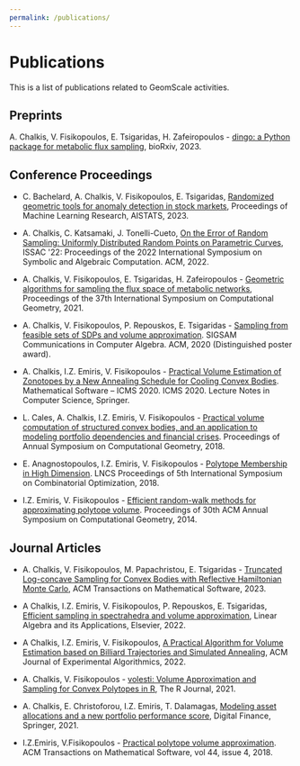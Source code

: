 ```yaml
---
permalink: /publications/
---
```


# Publications

This is a list of publications related to GeomScale activities.

## Preprints

A. Chalkis, V. Fisikopoulos, E. Tsigaridas, H. Zafeiropoulos - <A href="https://www.biorxiv.org/content/10.1101/2023.06.18.545486v1">dingo: a Python package for metabolic flux sampling</A>, bioRxiv, 2023.  

## Conference Proceedings

- C. Bachelard, A. Chalkis, V. Fisikopoulos, E. Tsigaridas, <A href="https://proceedings.mlr.press/v206/bachelard23a.html">Randomized geometric tools for anomaly detection in stock markets</A>, Proceedings of Machine Learning Research, AISTATS, 2023.  

- A. Chalkis, C. Katsamaki, J. Tonelli-Cueto, <A href="https://dl.acm.org/doi/abs/10.1145/3476446.3536190?cid=99659444592">On the Error of Random Sampling: Uniformly Distributed Random Points on Parametric Curves</A>, ISSAC '22: Proceedings of the 2022 International Symposium on Symbolic and Algebraic Computation. ACM, 2022.  

- A. Chalkis, V. Fisikopoulos, E. Tsigaridas, H. Zafeiropoulos - <A href="https://drops.dagstuhl.de/opus/volltexte/2021/13820/">Geometric algorithms for sampling the flux space of metabolic networks</A>, Proceedings of the 37th International Symposium on Computational Geometry, 2021.

- A. Chalkis, V. Fisikopoulos, P. Repouskos, E. Tsigaridas - <A href="https://hal.inria.fr/hal-02572792">Sampling from feasible sets of SDPs and volume approximation</A>. SIGSAM Communications in Computer Algebra. ACM, 2020 (Distinguished poster award).

- A. Chalkis, I.Z. Emiris, V. Fisikopoulos - <A href="https://link.springer.com/chapter/10.1007/978-3-030-52200-1_21">Practical Volume Estimation of Zonotopes by a New Annealing Schedule for Cooling Convex Bodies</A>.
Mathematical Software – ICMS 2020. ICMS 2020. Lecture Notes in Computer Science, Springer.

- L. Cales, A. Chalkis, I.Z. Emiris, V. Fisikopoulos - <A href="https://drops.dagstuhl.de/opus/volltexte/2018/8732">Practical volume computation of structured convex bodies, and an application to modeling portfolio dependencies and financial crises</A>.
Proceedings of Annual Symposium on Computational Geometry, 2018.

- E. Anagnostopoulos, I.Z. Emiris, V. Fisikopoulos - <A href="https://link.springer.com/chapter/10.1007/978-3-319-96151-4_4">Polytope Membership in High Dimension</A>.
LNCS Proceedings of 5th International Symposium on Combinatorial Optimization, 2018.

- I.Z. Emiris, V. Fisikopoulos - <A href="https://vissarion.github.io/publications/EF_socg14.pdf">Efficient random-walk methods for approximating polytope volume</A>.
Proceedings of 30th ACM Annual Symposium on Computational Geometry, 2014.

## Journal Articles

- A. Chalkis, V. Fisikopoulos, M. Papachristou, E. Tsigaridas - <A href="https://dl.acm.org/doi/10.1145/3589505">Truncated Log-concave Sampling for Convex Bodies with Reflective Hamiltonian Monte Carlo</A>, ACM Transactions on Mathematical Software, 2023.  

- A Chalkis, I.Z. Emiris, V. Fisikopoulos, P. Repouskos, E. Tsigaridas, <A href="https://www.sciencedirect.com/science/article/abs/pii/S0024379522001471">Efficient sampling in spectrahedra and volume approximation</A>, Linear Algebra and its Applications, Elsevier, 2022.

- A Chalkis, I.Z. Emiris, V. Fisikopoulos, <A href="https://dl.acm.org/doi/10.1145/3584182">A Practical Algorithm for Volume Estimation based on Billiard Trajectories and Simulated Annealing</A>, ACM Journal of Experimental Algorithmics, 2022.   

- A. Chalkis, V. Fisikopoulos - <A href="https://journal.r-project.org/archive/2021/RJ-2021-077/index.html">volesti: Volume Approximation and Sampling for Convex Polytopes in R</A>, The R Journal, 2021.  

- A. Chalkis, E. Christoforou, I.Z. Emiris, T. Dalamagas, <A href="https://link.springer.com/article/10.1007/s42521-021-00040-8">Modeling asset allocations and a new portfolio performance score</A>, Digital Finance, Springer, 2021.  

- I.Z.Emiris, V.Fisikopoulos - <a href="https://dl.acm.org/authorize?N680533">Practical polytope volume approximation</a>.
ACM Transactions on Mathematical Software, vol 44, issue 4, 2018.  

